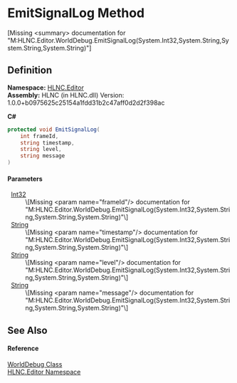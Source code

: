 # EmitSignalLog Method


\[Missing &lt;summary&gt; documentation for "M:HLNC.Editor.WorldDebug.EmitSignalLog(System.Int32,System.String,System.String,System.String)"\]



## Definition
**Namespace:** <a href="N_HLNC_Editor">HLNC.Editor</a>  
**Assembly:** HLNC (in HLNC.dll) Version: 1.0.0+b0975625c25154a1fdd31b2c47aff0d2d2f398ac

**C#**
``` C#
protected void EmitSignalLog(
	int frameId,
	string timestamp,
	string level,
	string message
)
```



#### Parameters
<dl><dt>  <a href="https://learn.microsoft.com/dotnet/api/system.int32" target="_blank" rel="noopener noreferrer">Int32</a></dt><dd>\[Missing &lt;param name="frameId"/&gt; documentation for "M:HLNC.Editor.WorldDebug.EmitSignalLog(System.Int32,System.String,System.String,System.String)"\]</dd><dt>  <a href="https://learn.microsoft.com/dotnet/api/system.string" target="_blank" rel="noopener noreferrer">String</a></dt><dd>\[Missing &lt;param name="timestamp"/&gt; documentation for "M:HLNC.Editor.WorldDebug.EmitSignalLog(System.Int32,System.String,System.String,System.String)"\]</dd><dt>  <a href="https://learn.microsoft.com/dotnet/api/system.string" target="_blank" rel="noopener noreferrer">String</a></dt><dd>\[Missing &lt;param name="level"/&gt; documentation for "M:HLNC.Editor.WorldDebug.EmitSignalLog(System.Int32,System.String,System.String,System.String)"\]</dd><dt>  <a href="https://learn.microsoft.com/dotnet/api/system.string" target="_blank" rel="noopener noreferrer">String</a></dt><dd>\[Missing &lt;param name="message"/&gt; documentation for "M:HLNC.Editor.WorldDebug.EmitSignalLog(System.Int32,System.String,System.String,System.String)"\]</dd></dl>

## See Also


#### Reference
<a href="T_HLNC_Editor_WorldDebug">WorldDebug Class</a>  
<a href="N_HLNC_Editor">HLNC.Editor Namespace</a>  
